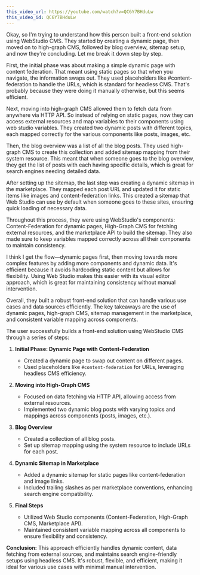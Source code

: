 ```yaml
---
this_video_url: https://youtube.com/watch?v=QC6Y7BHduLw
this_video_id: QC6Y7BHduLw
---
```

<think>
Okay, so I'm trying to understand how this person built a front-end solution using WebStudio CMS. They started by creating a dynamic page, then moved on to high-graph CMS, followed by blog overview, sitemap setup, and now they're concluding. Let me break it down step by step.

First, the initial phase was about making a simple dynamic page with content federation. That meant using static pages so that when you navigate, the information swaps out. They used placeholders like #content-federation to handle the URLs, which is standard for headless CMS. That's probably because they were doing it manually otherwise, but this seems efficient.

Next, moving into high-graph CMS allowed them to fetch data from anywhere via HTTP API. So instead of relying on static pages, now they can access external resources and map variables to their components using web studio variables. They created two dynamic posts with different topics, each mapped correctly for the various components like posts, images, etc.

Then, the blog overview was a list of all the blog posts. They used high-graph CMS to create this collection and added sitemap mapping from their system resource. This meant that when someone goes to the blog overview, they get the list of posts with each having specific details, which is great for search engines needing detailed data.

After setting up the sitemap, the last step was creating a dynamic sitemap in the marketplace. They mapped each post URL and updated it for static items like images and content-federation links. This created a sitemap that Web Studio can use by default when someone goes to these sites, ensuring quick loading of necessary data.

Throughout this process, they were using WebStudio's components: Content-Federation for dynamic pages, High-Graph CMS for fetching external resources, and the marketplace API to build the sitemap. They also made sure to keep variables mapped correctly across all their components to maintain consistency.

I think I get the flow—dynamic pages first, then moving towards more complex features by adding more components and dynamic data. It's efficient because it avoids hardcoding static content but allows for flexibility. Using Web Studio makes this easier with its visual editor approach, which is great for maintaining consistency without manual intervention.

Overall, they built a robust front-end solution that can handle various use cases and data sources efficiently. The key takeaways are the use of dynamic pages, high-graph CMS, sitemap management in the marketplace, and consistent variable mapping across components.
</think>

The user successfully builds a front-end solution using WebStudio CMS through a series of steps:

1. **Initial Phase: Dynamic Page with Content-Federation**
   - Created a dynamic page to swap out content on different pages.
   - Used placeholders like `#content-federation` for URLs, leveraging headless CMS efficiency.

2. **Moving into High-Graph CMS**
   - Focused on data fetching via HTTP API, allowing access from external resources.
   - Implemented two dynamic blog posts with varying topics and mappings across components (posts, images, etc.).

3. **Blog Overview**
   - Created a collection of all blog posts.
   - Set up sitemap mapping using the system resource to include URLs for each post.

4. **Dynamic Sitemap in Marketplace**
   - Added a dynamic sitemap for static pages like content-federation and image links.
   - Included trailing slashes as per marketplace conventions, enhancing search engine compatibility.

5. **Final Steps**
   - Utilized Web Studio components (Content-Federation, High-Graph CMS, Marketplace API).
   - Maintained consistent variable mapping across all components to ensure flexibility and consistency.

**Conclusion:**
This approach efficiently handles dynamic content, data fetching from external sources, and maintains search engine-friendly setups using headless CMS. It's robust, flexible, and efficient, making it ideal for various use cases with minimal manual intervention.
